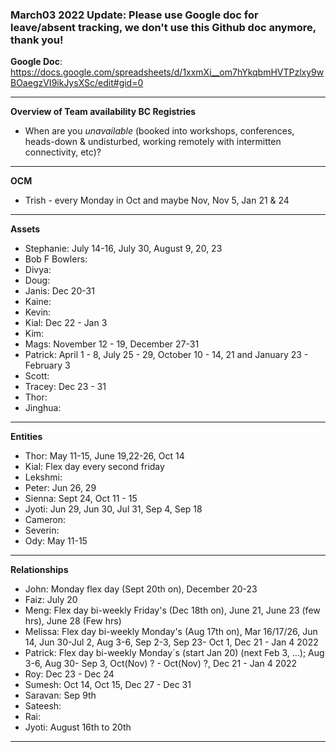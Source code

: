 ### March03 2022 Update: Please use Google doc for leave/absent tracking, **we don't use this Github doc anymore**, thank you! 

**Google Doc**: https://docs.google.com/spreadsheets/d/1xxmXi__om7hYkqbmHVTPzlxy9wBOaegzVI9ikJysXSc/edit#gid=0 

----

**Overview of Team availability BC Registries**
- When are you _unavailable_ (booked into workshops, conferences, heads-down & undisturbed, working remotely with intermitten connectivity, etc)?  
----
**OCM**
* Trish - every Monday in Oct and maybe Nov, Nov 5, Jan 21 & 24
----

**Assets**
* Stephanie: July 14-16, July 30, August 9, 20, 23
* Bob F Bowlers:
* Divya:
* Doug:
* Janis: Dec 20-31
* Kaine:
* Kevin:
* Kial: Dec 22 - Jan 3
* Kim:
* Mags: November 12 - 19, December 27-31
* Patrick: April 1 - 8, July 25 - 29, October 10 - 14, 21 and January 23 - February 3
* Scott:
* Tracey: Dec 23 - 31
* Thor:
* Jinghua:

----
**Entities** 
* Thor: May 11-15, June 19,22-26, Oct 14
* Kial: Flex day every second friday
* Lekshmi:
* Peter: Jun 26, 29
* Sienna: Sept 24, Oct 11 - 15
* Jyoti: Jun 29, Jun 30, Jul 31, Sep 4, Sep 18
* Cameron:
* Severin:
* Ody: May 11-15


----
**Relationships** 
* John: Monday flex day (Sept 20th on), December 20-23
* Faiz: July 20
* Meng: Flex day bi-weekly Friday's (Dec 18th on), June 21, June 23 (few hrs), June 28 (Few hrs)
* Melissa: Flex day bi-weekly Monday's (Aug 17th on), Mar 16/17/26, Jun 14, Jun 30-Jul 2, Aug 3-6, Sep 2-3, Sep 23- Oct 1, Dec 21 - Jan 4 2022 
* Patrick: Flex day bi-weekly Monday´s (start Jan 20) (next Feb 3, ...); Aug 3-6, Aug 30- Sep 3, Oct(Nov) ? - Oct(Nov) ?, Dec 21 - Jan 4 2022
* Roy: Dec 23 - Dec 24 
* Sumesh: Oct 14, Oct 15, Dec 27 - Dec 31
* Saravan: Sep 9th
* Sateesh: 
* Rai: 
* Jyoti: August 16th to 20th


----

